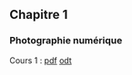 ## Chapitre 1

### Photographie numérique

Cours 1 :  <a href="../supports/SNT/Photo/Photographie_numerique.pdf">pdf</a>  [odt](../supports/SNT/Photo/test.md)